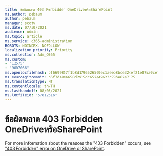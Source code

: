 ```yaml
---
title: ข้อผิดพลาด 403 Forbidden OneDriveหรือSharePoint
ms.author: pebaum
author: pebaum
manager: scotv
ms.date: 07/30/2021
audience: Admin
ms.topic: article
ms.service: o365-administration
ROBOTS: NOINDEX, NOFOLLOW
localization_priority: Priority
ms.collection: Adm_O365
ms.custom:
- "12575"
- "9007066"
ms.openlocfilehash: bf6699857f1b8d1796526560ec1aeeb8bce324ef21e87ba0cefa6c3da57e32d3
ms.sourcegitcommit: b5f7da89a650d2915dc652449623c78be6247175
ms.translationtype: MT
ms.contentlocale: th-TH
ms.lasthandoff: 08/05/2021
ms.locfileid: "57812616"
---
```

# <a name="403-forbidden-error-on-onedrive-or-sharepoint"></a>ข้อผิดพลาด 403 Forbidden OneDriveหรือSharePoint

For more information about the reasons the "403 Forbidden" occurs, see ["403 Forbidden" error on OneDrive or SharePoint](/sharepoint/troubleshoot/sharing-and-permissions/error-403-forbidden).